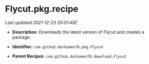 # Flycut.pkg.recipe

_Last updated 2021-12-23 20:01:49Z_

- **Description**: Downloads the latest version of Flycut and creates a package.

- **Identifier**: `com.github.darkomen78.pkg.Flycut`

- **Parent Recipes**: `com.github.darkomen78.download.Flycut`
